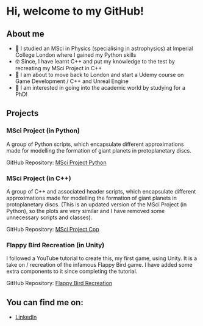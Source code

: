 # Hi, welcome to my GitHub!



## About me

- 🔭 I studied an MSci in Physics (specialising in astrophysics) at Imperial College London where I gained my Python skills
- 🤓 Since, I have learnt C++ and put my knowledge to the test by recreating my MSci Project in C++
- 👾 I am about to move back to London and start a Udemy course on Game Development / C++ and Unreal Engine
- 🧐 I am interested in going into the academic world by studying for a PhD!



## Projects


### MSci Project (in Python)

A group of Python scripts, which encapsulate different approximations made for modelling the formation of giant planets in protoplanetary discs.

GitHub Repository: [MSci Project Python](https://github.com/ocabrown/MSci_Project_Python)


### MSci Project (in C++)

A group of C++ and associated header scripts, which encapsulate different approximations made for modelling the formation of giant planets in protoplanetary discs. (This is an updated version of the MSci Project (in Python), so the plots are very similar and I have removed some unnecessary scripts and classes).

GitHub Repository: [MSci Project Cpp](https://github.com/ocabrown/MSci_Project_Cpp)


### Flappy Bird Recreation (in Unity)

I followed a YouTube tutorial to create this, my first game, using Unity. It is a take on / recreation of the infamous Flappy Bird game. I have added some extra components to it since completing the tutorial.

GitHub Repository: [Flappy Bird Recreation](https://github.com/ocabrown/FlappyBirdReproduction)


## You can find me on:
- [LinkedIn](https://www.linkedin.com/in/browoc/)
